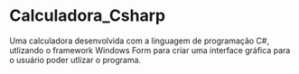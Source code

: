 # Calculadora_Csharp
 Uma calculadora desenvolvida com a linguagem de programação C#, utlizando o framework Windows Form para criar uma interface gráfica para o usuário poder utlizar o programa.
